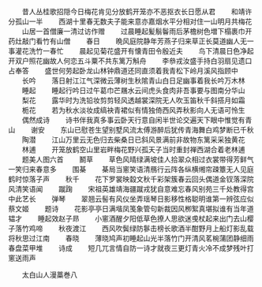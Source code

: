 <!-- { "loadSidebar": true } -->
　　昔人丛桂歌招隠今日梅花肯见分放鹤开笼亦不恶抠衣长日愿从君
　　和靖许分孤山一半
　　西湖十里春无数夫子能来意亦嘉烟水平分相对住一山明月共梅花
　　山居一首僧廉一清过访作赠
　　过晨睡起髪鬅鬠雨后茅檐树色増下榻裹巾开药灶敲门看竹有山僧
　　春日
　　晩风庭院静年芳燕子归来草正长莫道幽人无一事灌花洗竹一春忙
　　晨起见菊花盛开有懐青田令殷近夫
　　鸟下清晨日色净起开双户照花幽故人何恋五斗粟不共东篱万斛舟
　　李叅戎汝盛手持白羽扇见遗口占奉答
　　盛世何劳起卧龙山林钟鼎道还同直须着我青松下岭月溪风指顾中
　　长吟
　　落日射江江气深微云薄树生秋隂青山白日足幽事着我长吟万木林
　　睡起
　　睡起行吟日过午葛巾芒屩水云间虎头食肉非吾事要与图南分华山
　　梨花
　　露华时为洗铅妆剪剪轻风透越裳深院无人吹玉笛秋千斜搭月如霜
　　栀花
　　若为秋水淡妆成缟袂青裙似有情独倚西风弄秋影向人无语可怜生
　　偶然成诗
　　诗书伴我真多事云卧天行意自闲半世论交遍天下眼中惟觉有青山
　　谢安
　　东山已慰苍生望别墅风流太傅游醉后犹传青海舞白鸡梦断已千秋
　　陶潜
　　江山万里云无色归去柴桑日已斜风景满前非故物东篱采采独黄花
　　林逋
　　开笼放鹤空山里岩畔梅花野兴孤天子当时重封禅西湖合着老林逋
　　题美人图六首
　　鬭草
　　草色风晴绿满坡佳人拾翠众相过衣裳带得芳鲜气一笑归来春意多
　　围棊
　　棊局当窻笑语清鴈行云阵各纵横缃帘疎簟无人见庭鹤时惊落子声
　　秋千
　　花下罗裳映縠文秋千彩架簇春云回头偶道金钗落深院风清笑语闻
　　蹴踘
　　宋祖英雄靖海疆蹴戎犹自意难忘春风别苑三千处教得宫中此艺长
　　弹琴
　　翠翘云髻有风仪坐弄瑶琴日影移性格聪明谁第一辨弦应似蔡文姬
　　题诗
　　花影亭亭日满堦凤笺象管句新裁因风栁絮真堪拟谁有当年道韫才
　　睡起效赵子昻
　　小窻酒醒夕阳低草色撩人思欲迷曵杖起来出门去山樱子落竹鸡啼
　　秋夜渡江
　　西风吹鬓绿防鬖击榜长歌酒半酣野月上船灯影乱载将秋思过江南
　　春晓
　　薄晓鸠声初睡起山光半落竹门开清风茗椀蒲团静细雨春盘菜甲堆
　　诗成
　　短几兀言情自防一诗才就夜三更灯青火冷不成梦残叶打窻送雨声












　　太白山人漫藁巻八
